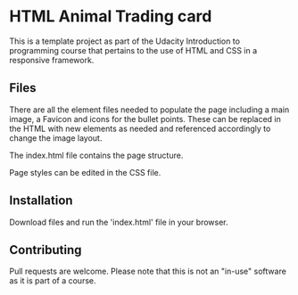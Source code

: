 # HTML Animal Trading card

This is a template project as part of the Udacity Introduction to programming course that pertains to the use of HTML and CSS in a responsive framework.

## Files

There are all the element files needed to populate the page including a main image, a Favicon and icons for the bullet points.
These can be replaced in the HTML with new elements as needed and referenced accordingly to change the image layout.

The index.html file contains the page structure.

Page styles can be edited in the CSS file.

## Installation

Download files and run the 'index.html' file in your browser.


## Contributing

Pull requests are welcome. Please note that this is not an "in-use" software as it is part of a course.

